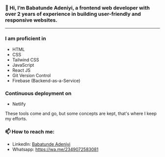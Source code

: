 ### 👋 Hi, I’m Babatunde Adeniyi, a frontend web developer with over 2 years of experience in building user-friendly and responsive websites.
---

### I am proficient in

- HTML
- CSS
- Tailwind CSS
- JavaScript
- React JS
- Git Version Control
- Firebase (Backend-as-a-Service)


### Continuous deployment on

- Netlify

These tools come and go, but some concepts are kept, that's where I keep my efforts.

### 📫 How to reach me:
- LinkedIn: [Babatunde Adeniyi](https://www.linkedin.com/in/babatundeadeniyi/)
- Whatsapp: <https://wa.me/2349072583081>

